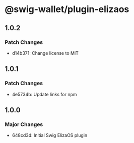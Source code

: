 # @swig-wallet/plugin-elizaos

## 1.0.2

### Patch Changes

- d14b371: Change license to MIT

## 1.0.1

### Patch Changes

- 4e5734b: Update links for npm

## 1.0.0

### Major Changes

- 648cd3d: Initial Swig ElizaOS plugin
